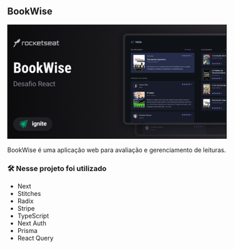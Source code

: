 ## BookWise

![alt text](image.png)

BookWise é uma aplicação web para avaliação e gerenciamento de leituras.

### 🛠️ Nesse projeto foi utilizado

- Next
- Stitches
- Radix
- Stripe
- TypeScript
- Next Auth
- Prisma
- React Query
